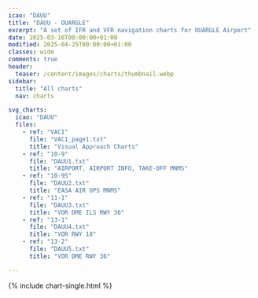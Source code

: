 ```yaml
---
icao: "DAUU"
title: "DAUU - OUARGLE"
excerpt: "A set of IFR and VFR navigation charts for OUARGLE Airport"
date: 2025-03-16T00:00:00+01:00
modified: 2025-04-25T00:00:00+01:00
classes: wide
comments: true
header:
  teaser: /content/images/charts/thumbnail.webp
sidebar:
  title: "All charts"
  nav: charts

svg_charts:
  icao: "DAUU"
  files:
    - ref: "VAC1"
      file: "VAC1_page1.txt"
      title: "Visual Approach Charts"
    - ref: "10-9"
      file: "DAUU1.txt"
      title: "AIRPORT, AIRPORT INFO, TAKE-OFF MNMS"
    - ref: "10-9S"
      file: "DAUU2.txt"
      title: "EASA AIR OPS MNMS"
    - ref: "11-1"
      file: "DAUU3.txt"
      title: "VOR DME ILS RWY 36"
    - ref: "13-1"
      file: "DAUU4.txt"
      title: "VOR RWY 18"
    - ref: "13-2"
      file: "DAUU5.txt"
      title: "VOR DME RWY 36"

---
```


{% include chart-single.html %}